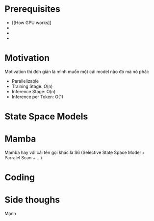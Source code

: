 
# Prerequisites
- [[How GPU works]]
- 
- 
- 
# Motivation
Motivation thì đơn giản là mình muốn một cái model nào đó mà nó phải:
- Parallelizable
- Training Stage: O(n)
- Inference Stage: O(n)
- Inference per Token: O(1)
# State Space Models

# Mamba

Mamba hay với cái tên gọi khác là S6 (Selective State Space Model + Parralel Scan + ...)
# Coding

# Side thoughs
Mạnh

